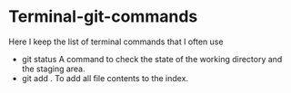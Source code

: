 # Terminal-git-commands
Here I keep the list of terminal commands that I often use

- git status
A command to check the state of the working directory and the staging area.
- git add .
To add all file contents to the index.